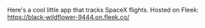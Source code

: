 Here's a cool little app that tracks SpaceX flights.
Hosted on Fleek:
https://black-wildflower-9444.on.fleek.co/
